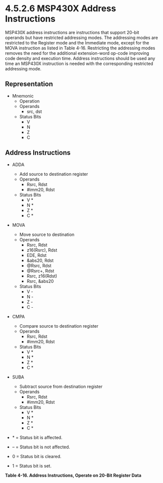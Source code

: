 # 4.5.2.6 MSP430X Address Instructions

MSP430X address instructions are instructions that support 20-bit operands but have restricted addressing modes.
The addressing modes are restricted to the Register mode and the Immediate mode, except for the MOVA instruction
as listed in Table 4-16. Restricting the addressing modes removes the need for the additional extension-word
op-code improving code density and execution time. Address instructions should be used any time an MSP430X
instruction is needed with the corresponding restricted addressing mode.

## Representation

- Mnemonic
  - Operation
  - Operands
    - src, dst
  - Status Bits
    - V
    - N
    - Z
    - C

## Address Instructions

<a id="table-4-16"></a>

- ADDA
  - Add source to destination register
  - Operands
    - Rsrc, Rdst
    - #imm20, Rdst
  - Status Bits
    - V \*
    - N \*
    - Z \*
    - C \*

- MOVA
  - Move source to destination
  - Operands
    - Rsrc, Rdst
    - z16(Rsrc), Rdst
    - EDE, Rdst
    - &abs20, Rdst
    - @Rsrc, Rdst
    - @Rsrc+, Rdst
    - Rsrc, z16(Rdst)
    - Rsrc, &abs20
  - Status Bits
    - V -
    - N -
    - Z -
    - C -

- CMPA
  - Compare source to destination register
  - Operands
    - Rsrc, Rdst
    - #imm20, Rdst
  - Status Bits
    - V \*
    - N \*
    - Z \*
    - C \*

- SUBA

  - Subtract source from destination register
  - Operands
    - Rsrc, Rdst
    - #imm20, Rdst
  - Status Bits
    - V \*
    - N \*
    - Z \*
    - C \*

- \* = Status bit is affected.
- – = Status bit is not affected.
- 0 = Status bit is cleared.
- 1 = Status bit is set.

**Table 4-16. Address Instructions, Operate on 20-Bit Register Data**
